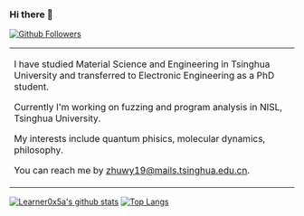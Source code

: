 ### Hi there 👋

<!--
**Learner0x5a/Learner0x5a** is a ✨ _special_ ✨ repository because its `README.md` (this file) appears on your GitHub profile.

Here are some ideas to get you started:

- 🔭 I’m currently working on ...
- 🌱 I’m currently learning ...
- 👯 I’m looking to collaborate on ...
- 🤔 I’m looking for help with ...
- 💬 Ask me about ...
- 📫 How to reach me: ...
- 😄 Pronouns: ...
- ⚡ Fun fact: ...
-->



[![Github Followers](https://img.shields.io/github/followers/Learner0x5a?style=for-the-badge&logo=github)](https://github.com/Learner0x5a)

<table border="0">
<tr>
<td>

I have studied Material Science and Engineering in Tsinghua University and transferred to Electronic Engineering as a PhD student. 

Currently I'm working on fuzzing and program analysis in NISL, Tsinghua University. 

My interests include quantum phisics, molecular dynamics, philosophy. 

You can reach me by [zhuwy19@mails.tsinghua.edu.cn](mailto:zhuwy19@mails.tsinghua.edu.cn).

</td>
</tr>
</table>


[![Learner0x5a's github stats](https://github-readme-stats.vercel.app/api?username=Learner0x5a)](https://github.com/anuraghazra/github-readme-stats&show_icons=true&theme=vue)
[![Top Langs](https://github-readme-stats.vercel.app/api/top-langs/?username=Learner0x5a)](https://github.com/anuraghazra/github-readme-stats)
